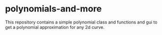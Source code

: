 # polynomials-and-more
This repository contains a simple polynomial class and functions and gui to get a polynomial approximation for any 2d curve.
